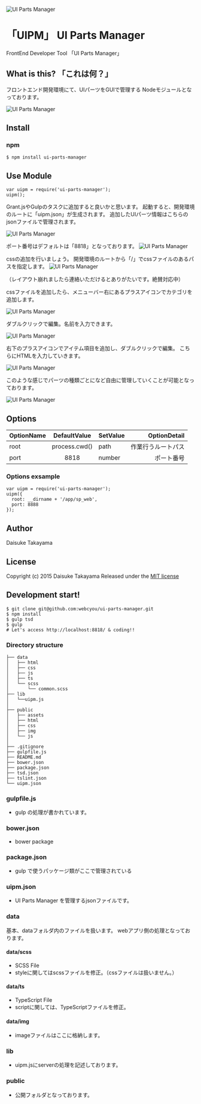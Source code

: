 ![UI Parts Manager](http://webcyou.com/ui_parts_manager/img/logo_uipm.png)

# 「UIPM」 UI Parts Manager
FrontEnd Developer Tool
「UI Parts Manager」

## What is this? 「これは何？」
フロントエンド開発環境にて、UIパーツをGUIで管理する Nodeモジュールとなっております。


![UI Parts Manager](http://webcyou.com/ui_parts_manager/img/uipm001.png)


## Install
### npm
````
$ npm install ui-parts-manager
````


## Use Module
````
var uipm = require('ui-parts-manager');
uipm();
````
Grant.jsやGulpのタスクに追加すると良いかと思います。
起動すると、開発環境のルートに「uipm.json」が生成されます。
追加したUIパーツ情報はこちらのjsonファイルで管理されます。

![UI Parts Manager](http://webcyou.com/ui_parts_manager/img/uipm002.png)

ポート番号はデフォルトは「8818」となっております。
![UI Parts Manager](http://webcyou.com/ui_parts_manager/img/uipm003.png)

cssの追加を行いましょう。
開発環境のルートから「/」でcssファイルのあるパスを指定します。
![UI Parts Manager](http://webcyou.com/ui_parts_manager/img/uipm003b.png)

（レイアウト崩れましたら連絡いただけるとありがたいです。絶賛対応中）

cssファイルを追加したら、メニューバー右にあるプラスアイコンでカテゴリを追加します。

![UI Parts Manager](http://webcyou.com/ui_parts_manager/img/uipm004.png)

ダブルクリックで編集。名前を入力できます。

![UI Parts Manager](http://webcyou.com/ui_parts_manager/img/uipm005.png)

右下のプラスアイコンでアイテム項目を追加し、ダブルクリックで編集。
こちらにHTMLを入力していきます。

![UI Parts Manager](http://webcyou.com/ui_parts_manager/img/uipm006.png)

このような感じでパーツの種類ごとになど自由に管理していくことが可能となっております。

![UI Parts Manager](http://webcyou.com/ui_parts_manager/img/uipm007.png)



## Options
| OptionName        | DefaultValue         | SetValue                 | OptionDetail|
| --------------- |:---------------:| -------------------- | -------:|
| root | process.cwd() | path      | 作業行うルートパス     |
| port | 8818 | number      | ポート番号    |

### Options exsample
````
var uipm = require('ui-parts-manager');
uipm({
  root: __dirname + '/app/sp_web',
  port: 8888
});
````


## Author

Daisuke Takayama


## License

Copyright (c) 2015 Daisuke Takayama
Released under the [MIT license](http://opensource.org/licenses/mit-license.php)


## Development start!
````
$ git clone git@github.com:webcyou/ui-parts-manager.git
$ npm install
$ gulp tsd
$ gulp
# Let's access http://localhost:8818/ & coding!!
````

### Directory structure
````
├── data
│   ├── html
│   ├── css
│   ├── js
│   ├── ts
│   └── scss
│       └── common.scss
├── lib
│   └──uipm.js
│ 
├── public
│   ├── assets
│   ├── html
│   ├── css
│   ├── img
│   └── js
│
├── .gitignore
├── gulpfile.js
├── README.md
├── bower.json
├── package.json
├── tsd.json
├── tslint.json
└── uipm.json
````

### gulpfile.js
- gulp の処理が書かれています。

### bower.json
- bower package

### package.json
- gulp で使うパッケージ類がここで管理されている

### uipm.json
- UI Parts Manager を管理するjsonファイルです。

### data
基本、dataフォルダ内のファイルを扱います。
webアプリ側の処理となっております。

#### data/scss
- SCSS File
- styleに関してはscssファイルを修正。（cssファイルは扱いません。）

#### data/ts
- TypeScript File
- scriptに関しては、TypeScriptファイルを修正。

#### data/img
- imageファイルはここに格納します。

### lib
- uipm.jsにserverの処理を記述しております。

### public
- 公開フォルダとなっております。

